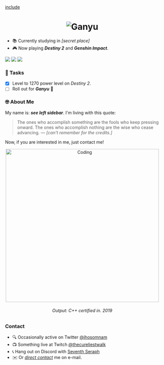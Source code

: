 
[include](https://github.com/ihosomnam/ihosomnam/raw/main/assets/one.md)
<h1 align="center">
  <img src="https://github.com/ihosomnam/ihosomnam/raw/main/assets/ganyu.gif" alt="Ganyu" />
</h1>

* 📚 Currently studying in *[secret place]*
* 🎮 Now playing __*Destiny 2*__ and __*Genshin Impact*__.

[![](https://img.shields.io/twitter/follow/iho_oc?style=social)](https://twitter.com/iho_oc)
[![](https://img.shields.io/keybase/pgp/ihos)](https://keybase.io/ihos)
[![](https://img.shields.io/github/last-commit/ihosomnam/ihosomnam)](https://github.com/ihosomnam)


### 📝 Tasks
- [x] Level to 1270 power level on *Destiny 2*.
- [ ] Roll out for __*Ganyu*__ 🥰

### 🤓 About Me
My name is: *__see left sidebar__*. I'm living with this quote:
> The ones who accomplish something are the fools who keep pressing onward. The ones who accomplish nothing are the wise who cease advancing. — *[can't remember for the credits.]*

Now, if you are interested in me, just contact me!

<div align="center">
  <img width="500" src="https://github.com/ihosomnam/ihosomnam/raw/main/assets/code5.png" alt="Coding" />
  <h6>Output: C++ certified in. 2019</h6>
</div>



<!-- <h1 align="center">
  <img width="" src="https://github-readme-stats.vercel.app/api?username=ihosomnam&count_private=true&hide_border=true" alt="Stats" />
</h1> -->

### Contact
- 🔍 Occasionally active on Twitter [@ihosomnam](https://twitter.com/ihosomnam)
- 📺 Something live at Twitch [@thecureliestwalk](https://twitch.tv/thecureliestwalk)
- 📞 Hang out on Discord with [Seventh Seraph](https://discord.gg/user/Iho#9066)
- ✉️ Or *[direct contact](mailto:ihosomnam4741@gmail.com)* me on e-mail.
